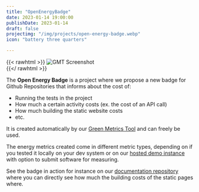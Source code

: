 ```yaml
---
title: "OpenEnergyBadge"
date: 2023-01-14 19:00:00
publishDate: 2023-01-14
draft: false
projectimg: "/img/projects/open-energy-badge.webp"
icon: "battery three quarters"

---
```


{{< rawhtml >}}
<img class="ui big rounded bordered image" src="/img/projects/open-energy-badge.webp" alt="GMT Screenshot" loading="lazy" style="margin:auto;">
<br>
{{</ rawhtml >}}

The **Open Energy Badge** is a project where we propose a new badge for Github Repositories that informs about the cost
of:
- Running the tests in the project
- How much a certain activity costs (ex. the cost of an API call)
- How much building the static website costs
- etc.

It is created automatically by our [Green Metrics Tool](/projects/green-metrics-tool) and can freely be used.

The energy metrics created come in different metric types, depending on if you tested it locally on your dev system
or on our [hosted demo instance](https://metrics.green-coding.berlin)  with option to submit software for measuring. 

See the badge in action for instance on our [documentation repository](https://github.com/green-coding-berlin/documentation) where you can directly see how much the building
costs of the static pages where.